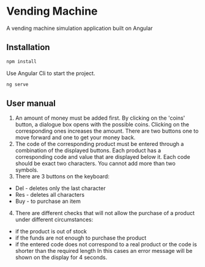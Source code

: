 # Vending Machine

A vending machine simulation application built on Angular

## Installation
```bash
npm install
```
Use Angular Cli to start the project.

```bash
ng serve
```

## User manual

1. An amount of money must be added first. By clicking on the 'coins' button, a dialogue box opens with the possible coins. Clicking on the corresponding ones increases the amount. There are two buttons one to move forward and one to get your money back.
2. The code of the corresponding product must be entered through a combination of the displayed buttons. Each product has a corresponding code and value that are displayed below it. Each code should be exact two characters. You cannot add more than two symbols.
3. There are 3 buttons on the keyboard:
- Del - deletes only the last character
- Res - deletes all characters
- Buy - to purchase an item
4. There are different checks that will not allow the purchase of a product under different circumstances:
- if the product is out of stock
- if the funds are not enough to purchase the product
- if the entered code does not correspond to a real product or the code is shorter than the required length
In this cases an error message will be shown on the display for 4 seconds.